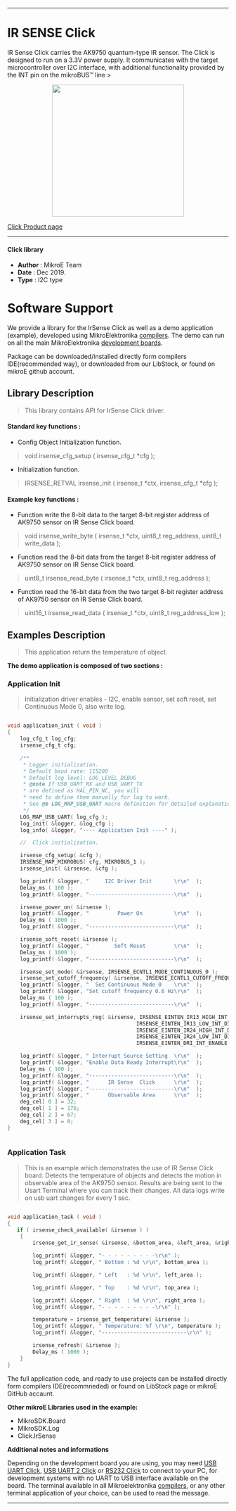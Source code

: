 
---
# IR SENSE Click

IR Sense Click carries the AK9750 quantum-type IR sensor. The Click is designed to run on a 3.3V power supply. It communicates with the target microcontroller over I2C interface, with additional functionality provided by the INT pin on the mikroBUS™ line >

<p align="center">
  <img src="https://download.mikroe.com/images/click_for_ide/irsense_click.png" height=300px>
</p>

[Click Product page](https://www.mikroe.com/ir-sense-click)

---


#### Click library 

- **Author**        : MikroE Team
- **Date**          : Dec 2019.
- **Type**          : I2C type


# Software Support

We provide a library for the IrSense Click 
as well as a demo application (example), developed using MikroElektronika 
[compilers](https://shop.mikroe.com/compilers). 
The demo can run on all the main MikroElektronika [development boards](https://shop.mikroe.com/development-boards).

Package can be downloaded/installed directly form compilers IDE(recommended way), or downloaded from our LibStock, or found on mikroE github account. 

## Library Description

> This library contains API for IrSense Click driver.

#### Standard key functions :

- Config Object Initialization function.
> void irsense_cfg_setup ( irsense_cfg_t *cfg ); 
 
- Initialization function.
> IRSENSE_RETVAL irsense_init ( irsense_t *ctx, irsense_cfg_t *cfg );


#### Example key functions :

- Function write the 8-bit data to the target 8-bit register address of AK9750 sensor on IR Sense Click board.
> void irsense_write_byte ( irsense_t *ctx, uint8_t reg_address, uint8_t write_data );
 
- Function read the 8-bit data from the target 8-bit register address of AK9750 sensor on IR Sense Click board.
> uint8_t irsense_read_byte ( irsense_t *ctx, uint8_t reg_address );

- Function read the 16-bit data from the two target 8-bit register address of AK9750 sensor on IR Sense Click board.
> uint16_t irsense_read_data ( irsense_t *ctx, uint8_t reg_address_low );

## Examples Description

> This application return the temperature of object.

**The demo application is composed of two sections :**

### Application Init 

> Initialization driver enables - I2C, enable sensor, set soft reset, set Continuous Mode 0,  also write log.

```c

void application_init ( void )
{
    log_cfg_t log_cfg;
    irsense_cfg_t cfg;

    /** 
     * Logger initialization.
     * Default baud rate: 115200
     * Default log level: LOG_LEVEL_DEBUG
     * @note If USB_UART_RX and USB_UART_TX 
     * are defined as HAL_PIN_NC, you will 
     * need to define them manually for log to work. 
     * See @b LOG_MAP_USB_UART macro definition for detailed explanation.
     */
    LOG_MAP_USB_UART( log_cfg );
    log_init( &logger, &log_cfg );
    log_info( &logger, "---- Application Init ----" );

    //  Click initialization.

    irsense_cfg_setup( &cfg );
    IRSENSE_MAP_MIKROBUS( cfg, MIKROBUS_1 );
    irsense_init( &irsense, &cfg );

    log_printf( &logger, "     I2C Driver Init       \r\n"  );
    Delay_ms ( 100 );
    log_printf( &logger, "---------------------------\r\n"  );

    irsense_power_on( &irsense );
    log_printf( &logger, "         Power On          \r\n"  );
    Delay_ms ( 1000 );
    log_printf( &logger, "---------------------------\r\n"  );

    irsense_soft_reset( &irsense );
    log_printf( &logger, "        Soft Reset         \r\n"  );
    Delay_ms ( 1000 );
    log_printf( &logger, "---------------------------\r\n"  );

    irsense_set_mode( &irsense, IRSENSE_ECNTL1_MODE_CONTINUOUS_0 );
    irsense_set_cutoff_frequency( &irsense, IRSENSE_ECNTL1_CUTOFF_FREQUENCY_0_6_Hz );
    log_printf( &logger, "  Set Continuous Mode 0    \r\n"  );
    log_printf( &logger, "Set cutoff frequency 0.6 Hz\r\n"  );
    Delay_ms ( 100 );
    log_printf( &logger, "---------------------------\r\n"  );

    irsense_set_interrupts_reg( &irsense, IRSENSE_EINTEN_IR13_HIGH_INT_DISABLE,
                                         IRSENSE_EINTEN_IR13_LOW_INT_DISABLE,
                                         IRSENSE_EINTEN_IR24_HIGH_INT_DISABLE,
                                         IRSENSE_EINTEN_IR24_LOW_INT_DISABLE,
                                         IRSENSE_EINTEN_DRI_INT_ENABLE );

    log_printf( &logger, " Interrupt Source Setting  \r\n"  );
    log_printf( &logger, "Enable Data Ready Interrupt\r\n"  );
    Delay_ms ( 100 );
    log_printf( &logger, "---------------------------\r\n"  );
    log_printf( &logger, "      IR Sense  Click      \r\n"  );
    log_printf( &logger, "---------------------------\r\n"  );
    log_printf( &logger, "      Observable Area      \r\n"  );
    deg_cel[ 0 ] = 32;
    deg_cel[ 1 ] = 176;
    deg_cel[ 2 ] = 67;
    deg_cel[ 3 ] = 0;
}
  
```

### Application Task

> This is an example which demonstrates the use of IR Sense Click board. Detects the temperature of objects and detects the motion in observable area of the AK9750 sensor. Results are being sent to the Usart Terminal where you can track their changes. All data logs write on usb uart changes for every 1 sec.

```c

void application_task ( void )
{
   if ( irsense_check_available( &irsense ) )
    {
        irsense_get_ir_sense( &irsense, &bottom_area, &left_area, &right_area, &top_area );

        log_printf( &logger, "- - - - - - - - -\r\n" );
        log_printf( &logger, " Bottom : %d \r\n", bottom_area );

        log_printf( &logger, " Left   : %d \r\n", left_area );

        log_printf( &logger, " Top    : %d \r\n", top_area );

        log_printf( &logger, " Right  : %d \r\n", right_area );
        log_printf( &logger, "- - - - - - - - -\r\n" );

        temperature = irsense_get_temperature( &irsense );
        log_printf( &logger, " Temperature: %f \r\n", temperature );
        log_printf( &logger, "---------------------------\r\n" );

        irsense_refresh( &irsense );
        Delay_ms ( 1000 );
    }
}  

```

The full application code, and ready to use projects can be  installed directly form compilers IDE(recommneded) or found on LibStock page or mikroE GitHub accaunt.

**Other mikroE Libraries used in the example:** 

- MikroSDK.Board
- MikroSDK.Log
- Click.IrSense

**Additional notes and informations**

Depending on the development board you are using, you may need 
[USB UART Click](https://shop.mikroe.com/usb-uart-click), 
[USB UART 2 Click](https://shop.mikroe.com/usb-uart-2-click) or 
[RS232 Click](https://shop.mikroe.com/rs232-click) to connect to your PC, for 
development systems with no UART to USB interface available on the board. The 
terminal available in all Mikroelektronika 
[compilers](https://shop.mikroe.com/compilers), or any other terminal application 
of your choice, can be used to read the message.



---
